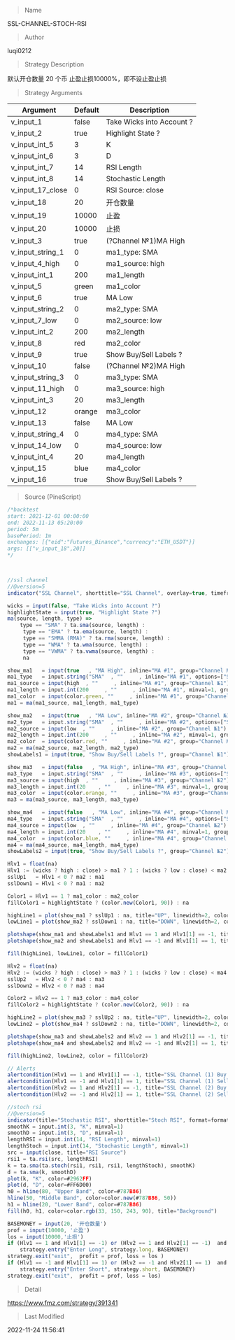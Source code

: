 
> Name

SSL-CHANNEL-STOCH-RSI

> Author

luqi0212

> Strategy Description

默认开仓数量 20 个币
止盈止损10000%，即不设止盈止损


> Strategy Arguments



|Argument|Default|Description|
|----|----|----|
|v_input_1|false|Take Wicks into Account ?|
|v_input_2|true|Highlight State ?|
|v_input_int_5|3|K|
|v_input_int_6|3|D|
|v_input_int_7|14|RSI Length|
|v_input_int_8|14|Stochastic Length|
|v_input_17_close|0|RSI Source: close|high|low|open|hl2|hlc3|hlcc4|ohlc4|
|v_input_18|20|开仓数量|
|v_input_19|10000|止盈|
|v_input_20|10000|止损|
|v_input_3|true|(?Channel №1)MA High|
|v_input_string_1|0|ma1_type: SMA|EMA|SMMA (RMA)|WMA|VWMA|
|v_input_4_high|0|ma1_source: high|close|low|open|hl2|hlc3|hlcc4|ohlc4|
|v_input_int_1|200|ma1_length|
|v_input_5|green|ma1_color|
|v_input_6|true|MA Low|
|v_input_string_2|0|ma2_type: SMA|EMA|SMMA (RMA)|WMA|VWMA|
|v_input_7_low|0|ma2_source: low|high|close|open|hl2|hlc3|hlcc4|ohlc4|
|v_input_int_2|200|ma2_length|
|v_input_8|red|ma2_color|
|v_input_9|true|Show Buy/Sell Labels ?|
|v_input_10|false|(?Channel №2)MA High|
|v_input_string_3|0|ma3_type: SMA|EMA|SMMA (RMA)|WMA|VWMA|
|v_input_11_high|0|ma3_source: high|close|low|open|hl2|hlc3|hlcc4|ohlc4|
|v_input_int_3|20|ma3_length|
|v_input_12|orange|ma3_color|
|v_input_13|false|MA Low|
|v_input_string_4|0|ma4_type: SMA|EMA|SMMA (RMA)|WMA|VWMA|
|v_input_14_low|0|ma4_source: low|high|close|open|hl2|hlc3|hlcc4|ohlc4|
|v_input_int_4|20|ma4_length|
|v_input_15|blue|ma4_color|
|v_input_16|true|Show Buy/Sell Labels ?|


> Source (PineScript)

``` javascript
/*backtest
start: 2021-12-01 00:00:00
end: 2022-11-13 05:20:00
period: 5m
basePeriod: 1m
exchanges: [{"eid":"Futures_Binance","currency":"ETH_USDT"}]
args: [["v_input_18",20]]
*/



//ssl channel
//@version=5
indicator("SSL Channel", shorttitle="SSL Channel", overlay=true, timeframe="", timeframe_gaps=false)

wicks = input(false, "Take Wicks into Account ?")
highlightState = input(true, "Highlight State ?")
ma(source, length, type) =>
    type == "SMA" ? ta.sma(source, length) :
     type == "EMA" ? ta.ema(source, length) :
     type == "SMMA (RMA)" ? ta.rma(source, length) :
     type == "WMA" ? ta.wma(source, length) :
     type == "VWMA" ? ta.vwma(source, length) :
     na

show_ma1   = input(true   , "MA High", inline="MA #1", group="Channel №1")
ma1_type   = input.string("SMA"  , ""     , inline="MA #1", options=["SMA", "EMA", "SMMA (RMA)", "WMA", "VWMA"], group="Channel №1")
ma1_source = input(high  , ""     , inline="MA #1", group="Channel №1")
ma1_length = input.int(200     , ""     , inline="MA #1", minval=1, group="Channel №1")
ma1_color  = input(color.green, ""     , inline="MA #1", group="Channel №1")
ma1 = ma(ma1_source, ma1_length, ma1_type)

show_ma2   = input(true   , "MA Low", inline="MA #2", group="Channel №1")
ma2_type   = input.string("SMA"  , ""     , inline="MA #2", options=["SMA", "EMA", "SMMA (RMA)", "WMA", "VWMA"], group="Channel №1")
ma2_source = input(low  , ""     , inline="MA #2", group="Channel №1")
ma2_length = input.int(200     , ""     , inline="MA #2", minval=1, group="Channel №1")
ma2_color  = input(color.red, ""     , inline="MA #2", group="Channel №1")
ma2 = ma(ma2_source, ma2_length, ma2_type)
showLabels1 = input(true, "Show Buy/Sell Labels ?", group="Channel №1")

show_ma3   = input(false   , "MA High", inline="MA #3", group="Channel №2")
ma3_type   = input.string("SMA"  , ""     , inline="MA #3", options=["SMA", "EMA", "SMMA (RMA)", "WMA", "VWMA"], group="Channel №2")
ma3_source = input(high  , ""     , inline="MA #3", group="Channel №2")
ma3_length = input.int(20    , ""     , inline="MA #3", minval=1, group="Channel №2")
ma3_color  = input(color.orange, ""     , inline="MA #3", group="Channel №2")
ma3 = ma(ma3_source, ma3_length, ma3_type)

show_ma4   = input(false   , "MA Low", inline="MA #4", group="Channel №2")
ma4_type   = input.string("SMA"  , ""     , inline="MA #4", options=["SMA", "EMA", "SMMA (RMA)", "WMA", "VWMA"], group="Channel №2")
ma4_source = input(low  , ""     , inline="MA #4", group="Channel №2")
ma4_length = input.int(20    , ""     , inline="MA #4", minval=1, group="Channel №2")
ma4_color  = input(color.blue, ""     , inline="MA #4", group="Channel №2")
ma4 = ma(ma4_source, ma4_length, ma4_type)
showLabels2 = input(true, "Show Buy/Sell Labels ?", group="Channel №2")

Hlv1 = float(na)
Hlv1 := (wicks ? high : close) > ma1 ? 1 : (wicks ? low : close) < ma2 ? -1 : Hlv1[1]
sslUp1   = Hlv1 < 0 ? ma2 : ma1
sslDown1 = Hlv1 < 0 ? ma1 : ma2

Color1 = Hlv1 == 1 ? ma1_color : ma2_color
fillColor1 = highlightState ? (color.new(Color1, 90)) : na

highLine1 = plot(show_ma1 ? sslUp1 : na, title="UP", linewidth=2, color = Color1)
lowLine1 = plot(show_ma2 ? sslDown1 : na, title="DOWN", linewidth=2, color = Color1)

plotshape(show_ma1 and showLabels1 and Hlv1 == 1 and Hlv1[1] == -1, title="Buy Label", text="Buy", location=location.belowbar, style=shape.labelup, size=size.tiny, color=Color1, textcolor=color.white)
plotshape(show_ma2 and showLabels1 and Hlv1 == -1 and Hlv1[1] == 1, title="Sell Label", text="Sell", location=location.abovebar, style=shape.labeldown, size=size.tiny, color=Color1, textcolor=color.white)

fill(highLine1, lowLine1, color = fillColor1)

Hlv2 = float(na)
Hlv2 := (wicks ? high : close) > ma3 ? 1 : (wicks ? low : close) < ma4 ? -1 : Hlv2[1]
sslUp2   = Hlv2 < 0 ? ma4 : ma3
sslDown2 = Hlv2 < 0 ? ma3 : ma4

Color2 = Hlv2 == 1 ? ma3_color : ma4_color
fillColor2 = highlightState ? (color.new(Color2, 90)) : na

highLine2 = plot(show_ma3 ? sslUp2 : na, title="UP", linewidth=2, color = Color2)
lowLine2 = plot(show_ma4 ? sslDown2 : na, title="DOWN", linewidth=2, color = Color2)

plotshape(show_ma3 and showLabels2 and Hlv2 == 1 and Hlv2[1] == -1, title="Buy Label", text="Buy", location=location.belowbar, style=shape.labelup, size=size.tiny, color=Color2, textcolor=color.white)
plotshape(show_ma4 and showLabels2 and Hlv2 == -1 and Hlv2[1] == 1, title="Sell Label", text="Sell", location=location.abovebar, style=shape.labeldown, size=size.tiny, color=Color2, textcolor=color.white)

fill(highLine2, lowLine2, color = fillColor2)

// Alerts
alertcondition(Hlv1 == 1 and Hlv1[1] == -1, title="SSL Channel (1) Buy Alert", message = "SSL Channel (1): BUY")
alertcondition(Hlv1 == -1 and Hlv1[1] == 1, title="SSL Channel (1) Sell Alert", message = "SSL Channel (1): SELL")
alertcondition(Hlv2 == 1 and Hlv2[1] == -1, title="SSL Channel (2) Buy Alert", message = "SSL Channel (2): BUY")
alertcondition(Hlv2 == -1 and Hlv2[1] == 1, title="SSL Channel (2) Sell Alert", message = "SSL Channel (2): SELL")

//stoch rsi
//@version=5
indicator(title="Stochastic RSI", shorttitle="Stoch RSI", format=format.price, precision=2, timeframe="", timeframe_gaps=true)
smoothK = input.int(3, "K", minval=1)
smoothD = input.int(3, "D", minval=1)
lengthRSI = input.int(14, "RSI Length", minval=1)
lengthStoch = input.int(14, "Stochastic Length", minval=1)
src = input(close, title="RSI Source")
rsi1 = ta.rsi(src, lengthRSI)
k = ta.sma(ta.stoch(rsi1, rsi1, rsi1, lengthStoch), smoothK)
d = ta.sma(k, smoothD)
plot(k, "K", color=#2962FF)
plot(d, "D", color=#FF6D00)
h0 = hline(80, "Upper Band", color=#787B86)
hline(50, "Middle Band", color=color.new(#787B86, 50))
h1 = hline(20, "Lower Band", color=#787B86)
fill(h0, h1, color=color.rgb(33, 150, 243, 90), title="Background")

BASEMONEY = input(20, '开仓数量')
prof = input(10000, '止盈')
los = input(10000,'止损')
if (Hlv1 == 1 and Hlv1[1] == -1) or (Hlv2 == 1 and Hlv2[1] == -1)  and k < 20 and d <20
    strategy.entry("Enter Long", strategy.long, BASEMONEY)
strategy.exit("exit",  profit = prof, loss = los )
if (Hlv1 == -1 and Hlv1[1] == 1) or (Hlv2 == -1 and Hlv2[1] == 1)  and k > 80 and d >80
    strategy.entry("Enter Short", strategy.short, BASEMONEY)
strategy.exit("exit",  profit = prof, loss = los)

```

> Detail

https://www.fmz.com/strategy/391341

> Last Modified

2022-11-24 11:56:41
